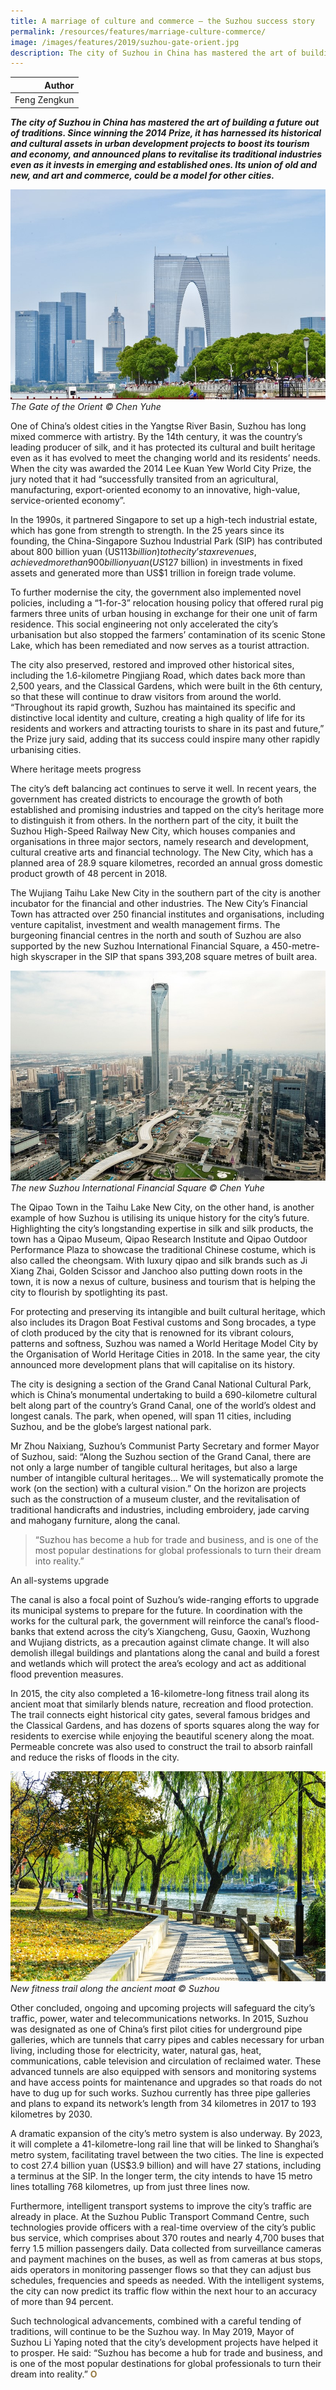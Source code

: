 ```yaml
---
title: A marriage of culture and commerce – the Suzhou success story
permalink: /resources/features/marriage-culture-commerce/
image: /images/features/2019/suzhou-gate-orient.jpg
description: The city of Suzhou in China has mastered the art of building a future out of traditions. Since winning the 2014 Prize, it has harnessed its historical and cultural assets in urban development projects to boost its tourism and economy, and announced plans to revitalise its traditional industries even as it invests in emerging and established ones. Its union of old and new, and art and commerce, could be a model for other cities.
---
```


| Author |
|---:|
| Feng Zengkun |

***The city of Suzhou in China has mastered the art of building a future out of traditions. Since winning the 2014 Prize, it has harnessed its historical and cultural assets in urban development projects to boost its tourism and economy, and announced plans to revitalise its traditional industries even as it invests in emerging and established ones. Its union of old and new, and art and commerce, could be a model for other cities.***

![The Gate of the Orient](/images/features/2019/suzhou-gate-orient.jpg/)*The Gate of the Orient © Chen Yuhe*

One of China’s oldest cities in the Yangtse River Basin, Suzhou has long mixed commerce with artistry. By the 14th century, it was the country’s leading producer of silk, and it has protected its cultural and built heritage even as it has evolved to meet the changing world and its residents’ needs. When the city was awarded the 2014 Lee Kuan Yew World City Prize, the jury noted that it had “successfully transited from an agricultural, manufacturing, export-oriented economy to an innovative, high-value, service-oriented economy”. 

In the 1990s, it partnered Singapore to set up a high-tech industrial estate, which has gone from strength to strength. In the 25 years since its founding, the China-Singapore Suzhou Industrial Park (SIP) has contributed about 800 billion yuan (US$113 billion) to the city’s tax revenues, achieved more than 900 billion yuan (US$127 billion) in investments in fixed assets and generated more than US$1 trillion in foreign trade volume. 

To further modernise the city, the government also implemented novel policies, including a “1-for-3” relocation housing policy that offered rural pig farmers three units of urban housing in exchange for their one unit of farm residence. This social engineering not only accelerated the city’s urbanisation but also stopped the farmers’ contamination of its scenic Stone Lake, which has been remediated and now serves as a tourist attraction. 

The city also preserved, restored and improved other historical sites, including the 1.6-kilometre Pingjiang Road, which dates back more than 2,500 years, and the Classical Gardens, which were built in the 6th century, so that these will continue to draw visitors from around the world. “Throughout its rapid growth, Suzhou has maintained its specific and distinctive local identity and culture, creating a high quality of life for its residents and workers and attracting tourists to share in its past and future,” the Prize jury said, adding that its success could inspire many other rapidly urbanising cities.

Where heritage meets progress

The city’s deft balancing act continues to serve it well. In recent years, the government has created districts to encourage the growth of both established and promising industries and tapped on the city’s heritage more to distinguish it from others. In the northern part of the city, it built the Suzhou High-Speed Railway New City, which houses companies and organisations in three major sectors, namely research and development, cultural creative arts and financial technology. The New City, which has a planned area of 28.9 square kilometres, recorded an annual gross domestic product growth of 48 percent in 2018.

The Wujiang Taihu Lake New City in the southern part of the city is another incubator for the financial and other industries. The New City’s Financial Town has attracted over 250 financial institutes and organisations, including venture capitalist, investment and wealth management firms. The burgeoning financial centres in the north and south of Suzhou are also supported by the new Suzhou International Financial Square, a 450-metre-high skyscraper in the SIP that spans 393,208 square metres of built area.

![The new Suzhou International Financial Square](/images/features/2019/suzhou-international-financial-square.jpg/)*The new Suzhou International Financial Square © Chen Yuhe*

The Qipao Town in the Taihu Lake New City, on the other hand, is another example of how Suzhou is utilising its unique history for the city’s future. Highlighting the city’s longstanding expertise in silk and silk products, the town has a Qipao Museum, Qipao Research Institute and Qipao Outdoor Performance Plaza to showcase the traditional Chinese costume, which is also called the cheongsam. With luxury qipao and silk brands such as Ji Xiang Zhai, Golden Scissor and Janchoo also putting down roots in the town, it is now a nexus of culture, business and tourism that is helping the city to flourish by spotlighting its past.

For protecting and preserving its intangible and built cultural heritage, which also includes its Dragon Boat Festival customs and Song brocades, a type of cloth produced by the city that is renowned for its vibrant colours, patterns and softness, Suzhou was named a World Heritage Model City by the Organisation of World Heritage Cities in 2018. In the same year, the city announced more development plans that will capitalise on its history.

The city is designing a section of the Grand Canal National Cultural Park, which is China’s monumental undertaking to build a 690-kilometre cultural belt along part of the country’s Grand Canal, one of the world’s oldest and longest canals. The park, when opened, will span 11 cities, including Suzhou, and be the globe’s largest national park. 

Mr Zhou Naixiang, Suzhou’s Communist Party Secretary and former Mayor of Suzhou, said: “Along the Suzhou section of the Grand Canal, there are not only a large number of tangible cultural heritages, but also a large number of intangible cultural heritages… We will systematically promote the work (on the section) with a cultural vision.” On the horizon are projects such as the construction of a museum cluster, and the revitalisation of traditional handicrafts and industries, including embroidery, jade carving and mahogany furniture, along the canal.

> “Suzhou has become a hub for trade and business, and is one of the most popular destinations for global professionals to turn their dream into reality.”

An all-systems upgrade

The canal is also a focal point of Suzhou’s wide-ranging efforts to upgrade its municipal systems to prepare for the future. In coordination with the works for the cultural park, the government will reinforce the canal’s flood-banks that extend across the city’s Xiangcheng, Gusu, Gaoxin, Wuzhong and Wujiang districts, as a precaution against climate change. It will also demolish illegal buildings and plantations along the canal and build a forest and wetlands which will protect the area’s ecology and act as additional flood prevention measures. 

In 2015, the city also completed a 16-kilometre-long fitness trail along its ancient moat that similarly blends nature, recreation and flood protection. The trail connects eight historical city gates, several famous bridges and the Classical Gardens, and has dozens of sports squares along the way for residents to exercise while enjoying the beautiful scenery along the moat. Permeable concrete was also used to construct the trail to absorb rainfall and reduce the risks of floods in the city.  

![New fitness trail along the ancient moat](/images/features/2019/suzhou-fitness-track.jpg/)*New fitness trail along the ancient moat © Suzhou*

Other concluded, ongoing and upcoming projects will safeguard the city’s traffic, power, water and telecommunications networks. In 2015, Suzhou was designated as one of China’s first pilot cities for underground pipe galleries, which are tunnels that carry pipes and cables necessary for urban living, including those for electricity, water, natural gas, heat, communications, cable television and circulation of reclaimed water. These advanced tunnels are also equipped with sensors and monitoring systems and have access points for maintenance and upgrades so that roads do not have to dug up for such works. Suzhou currently has three pipe galleries and plans to expand its network’s length from 34 kilometres in 2017 to 193 kilometres by 2030.

A dramatic expansion of the city’s metro system is also underway. By 2023, it will complete a 41-kilometre-long rail line that will be linked to Shanghai’s metro system, facilitating travel between the two cities. The line is expected to cost 27.4 billion yuan (US$3.9 billion) and will have 27 stations, including a terminus at the SIP. In the longer term, the city intends to have 15 metro lines totalling 768 kilometres, up from just three lines now.

Furthermore, intelligent transport systems to improve the city’s traffic are already in place. At the Suzhou Public Transport Command Centre, such technologies provide officers with a real-time overview of the city’s public bus service, which comprises about 370 routes and nearly 4,700 buses that ferry 1.5 million passengers daily. Data collected from surveillance cameras and payment machines on the buses, as well as from cameras at bus stops, aids operators in monitoring passenger flows so that they can adjust bus schedules, frequencies and speeds as needed. With the intelligent systems, the city can now predict its traffic flow within the next hour to an accuracy of more than 94 percent. 

Such technological advancements, combined with a careful tending of traditions, will continue to be the Suzhou way. In May 2019, Mayor of Suzhou Li Yaping noted that the city’s development projects have helped it to prosper. He said: “Suzhou has become a hub for trade and business, and is one of the most popular destinations for global professionals to turn their dream into reality.” **<font color="#967942">O</font>**
